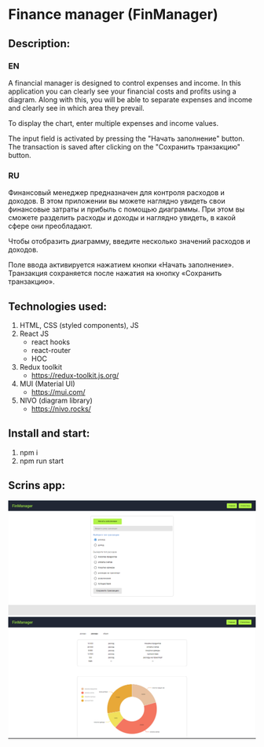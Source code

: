 # Finance manager (FinManager)

## Description:

### EN

A financial manager is designed to control expenses and income. In this application you can clearly see your financial costs and profits using a diagram.
Along with this, you will be able to separate expenses and income and clearly see in which area they prevail.

To display the chart, enter multiple expenses and income values.

The input field is activated by pressing the "Начать заполнение" button. The transaction is saved after clicking on the "Сохранить транзакцию" button.

### RU

Финансовый менеджер предназначен для контроля расходов и доходов. В этом приложении вы можете наглядно увидеть свои финансовые затраты и прибыль с помощью диаграммы.
При этом вы сможете разделить расходы и доходы и наглядно увидеть, в какой сфере они преобладают.

Чтобы отобразить диаграмму, введите несколько значений расходов и доходов.

Поле ввода активируется нажатием кнопки «Начать заполнение». Транзакция сохраняется после нажатия на кнопку «Сохранить транзакцию».

## Technologies used:

1. HTML, CSS (styled components), JS
2. React JS
   - react hooks
   - react-router
   - HOC
3. Redux toolkit
   - https://redux-toolkit.js.org/
4. MUI (Material UI)
   - https://mui.com/
5. NIVO (diagram library)
   - https://nivo.rocks/

## Install and start:

1. npm i
2. npm run start

## Scrins app:

![Main page](https://github.com/MarusovAlexei/FInManager/blob/master/src/Illustration/main.PNG)  
![Stat page](https://github.com/MarusovAlexei/FInManager/blob/master/src/Illustration/stat.PNG)
